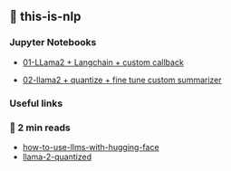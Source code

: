 ## 📖 this-is-nlp

### Jupyter Notebooks 

- [01-LLama2 + Langchain + custom callback](https://github.com/tkra90/this-is-nlp/blob/main/notebooks/01-llama-langchain-callback.ipynb)

- [02-llama2 + quantize + fine tune custom summarizer](https://github.com/tkra90/this-is-nlp/blob/main/notebooks/02-llama2-custom-summary.ipynb)

### Useful links

### :eyes: 2 min reads 

- [how-to-use-llms-with-hugging-face](https://www.kaggle.com/code/aliabdin1/llm-01-how-to-use-llms-with-hugging-face)
- [llama-2-quantized](https://www.kaggle.com/code/gpreda/test-llama-2-quantized-with-llama-cpp)